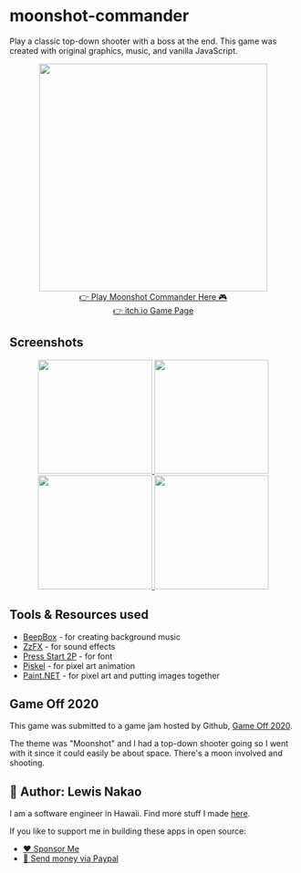 # moonshot-commander

Play a classic top-down shooter with a boss at the end. This game was created with original graphics, music, and vanilla JavaScript.

<p align="center">
  <img src="https://lewdev.github.io/apps/moonshot-commander/assets/start-screen.png" width="400"/><br/>
  <a href="https://lewdev.github.io/apps/moonshot-commander">👉 Play Moonshot Commander Here 🎮</a><br/>
  <a href="https://lewdev.itch.io/moonshot-commander">👉 itch.io Game Page</a>
</p>

## Screenshots

<p align="center">
  <a href="https://lewdev.github.io/apps/moonshot-commander/screenshots/screenshot-1.png">
    <img src="https://lewdev.github.io/apps/moonshot-commander/screenshots/screenshot-1.png" width="200" />
  </a>
  <a href="https://lewdev.github.io/apps/moonshot-commander/screenshots/screenshot-2.png">
    <img src="https://lewdev.github.io/apps/moonshot-commander/screenshots/screenshot-2.png" width="200" />
  </a>
  <br/>
  <a href="https://lewdev.github.io/apps/moonshot-commander/screenshots/recording-1.gif">
    <img src="https://lewdev.github.io/apps/moonshot-commander/screenshots/recording-1.gif" width="200" />
  </a>
  <a href="https://lewdev.github.io/apps/moonshot-commander/screenshots/recording-2.gif">
    <img src="https://lewdev.github.io/apps/moonshot-commander/screenshots/recording-2.gif" width="200" />
  </a>
</p>

## Tools & Resources used
* [BeepBox](https://www.beepbox.co) - for creating background music
* [ZzFX](https://github.com/KilledByAPixel/ZzFX) - for sound effects
* [Press Start 2P](https://fonts.google.com/specimen/Press+Start+2P) - for font
* [Piskel](https://www.piskelapp.com) - for pixel art animation
* [Paint.NET](https://www.getpaint.net) - for pixel art and putting images together

## Game Off 2020
This game was submitted to a game jam hosted by Github, [Game Off 2020](https://itch.io/jam/game-off-2020).

The theme was "Moonshot" and I had a top-down shooter going so I went with it since it could easily be about space. There's a moon involved and shooting.

## 👤 Author: Lewis Nakao
I am a software engineer in Hawaii. Find more stuff I made [here](https://lewdev.github.io).

If you like to support me in building these apps in open source:

* [❤️ Sponsor Me](https://github.com/sponsors/lewdev)
* [💸 Send money via Paypal](https://paypal.me/lewisnakao)
